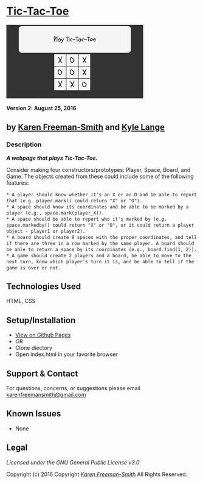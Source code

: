 # [Tic-Tac-Toe](http://karenfreemansmith.github.io/tic-tac-toe)
![project screenshot](/img/screenshot.jpg)

__Version 2: August 25, 2016__
## by [Karen Freeman-Smith](http://karenfreemansmith.github.io) and [Kyle Lange](https://github.com/kylelange)

### Description
__*A webpage that plays Tic-Tac-Toe.*__

Consider making four constructors/prototypes: Player, Space, Board, and Game. The objects created from these could include some of the following features:

    * A player should know whether it's an X or an O and be able to report that (e.g. player.mark() could return "X" or "O").
    * A space should know its coordinates and be able to be marked by a player (e.g., space.mark(player_X)).
    * A space should be able to report who it's marked by (e.g. space.markedby() could return "X" or "O", or it could return a player object - player1 or player2).
    * A board should create 9 spaces with the proper coordinates, and tell if there are three in a row marked by the same player. A board should be able to return a space by its coordinates (e.g., board.find(1, 2)).
    * A game should create 2 players and a board, be able to move to the next turn, know which player's turn it is, and be able to tell if the game is over or not.


## Technologies Used
HTML, CSS

## Setup/Installation
* [View on Github Pages](https://karenfreemansmith.github.io/EpicIntroWk1-PetWebsite)
* _OR_
* Clone diectory 
* Open index.html in your favorite browser

## Support & Contact
For questions, concerns, or suggestions please email karenfreemansmith@gmail.com

## Known Issues
* None

## Legal
*Licensed under the GNU General Public License v3.0*

Copyright (c) 2016 Copyright _[Karen Freeman-Smith](https://karenfreemansmith.github.io)_ All Rights Reserved.
